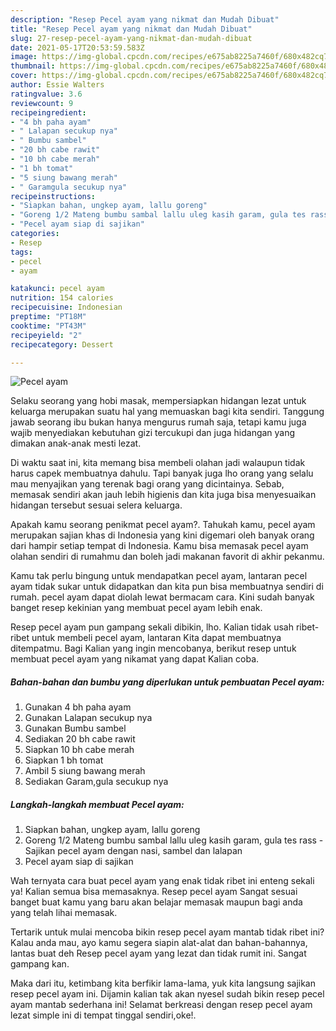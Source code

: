 ```yaml
---
description: "Resep Pecel ayam yang nikmat dan Mudah Dibuat"
title: "Resep Pecel ayam yang nikmat dan Mudah Dibuat"
slug: 27-resep-pecel-ayam-yang-nikmat-dan-mudah-dibuat
date: 2021-05-17T20:53:59.583Z
image: https://img-global.cpcdn.com/recipes/e675ab8225a7460f/680x482cq70/pecel-ayam-foto-resep-utama.jpg
thumbnail: https://img-global.cpcdn.com/recipes/e675ab8225a7460f/680x482cq70/pecel-ayam-foto-resep-utama.jpg
cover: https://img-global.cpcdn.com/recipes/e675ab8225a7460f/680x482cq70/pecel-ayam-foto-resep-utama.jpg
author: Essie Walters
ratingvalue: 3.6
reviewcount: 9
recipeingredient:
- "4 bh paha ayam"
- " Lalapan secukup nya"
- " Bumbu sambel"
- "20 bh cabe rawit"
- "10 bh cabe merah"
- "1 bh tomat"
- "5 siung bawang merah"
- " Garamgula secukup nya"
recipeinstructions:
- "Siapkan bahan, ungkep ayam, lallu goreng"
- "Goreng 1/2 Mateng bumbu sambal lallu uleg kasih garam, gula tes rass  Sajikan pecel ayam dengan nasi, sambel dan lalapan"
- "Pecel ayam siap di sajikan"
categories:
- Resep
tags:
- pecel
- ayam

katakunci: pecel ayam 
nutrition: 154 calories
recipecuisine: Indonesian
preptime: "PT18M"
cooktime: "PT43M"
recipeyield: "2"
recipecategory: Dessert

---
```



![Pecel ayam](https://img-global.cpcdn.com/recipes/e675ab8225a7460f/680x482cq70/pecel-ayam-foto-resep-utama.jpg)

Selaku seorang yang hobi masak, mempersiapkan hidangan lezat untuk keluarga merupakan suatu hal yang memuaskan bagi kita sendiri. Tanggung jawab seorang ibu bukan hanya mengurus rumah saja, tetapi kamu juga wajib menyediakan kebutuhan gizi tercukupi dan juga hidangan yang dimakan anak-anak mesti lezat.

Di waktu  saat ini, kita memang bisa membeli olahan jadi walaupun tidak harus capek membuatnya dahulu. Tapi banyak juga lho orang yang selalu mau menyajikan yang terenak bagi orang yang dicintainya. Sebab, memasak sendiri akan jauh lebih higienis dan kita juga bisa menyesuaikan hidangan tersebut sesuai selera keluarga. 



Apakah kamu seorang penikmat pecel ayam?. Tahukah kamu, pecel ayam merupakan sajian khas di Indonesia yang kini digemari oleh banyak orang dari hampir setiap tempat di Indonesia. Kamu bisa memasak pecel ayam olahan sendiri di rumahmu dan boleh jadi makanan favorit di akhir pekanmu.

Kamu tak perlu bingung untuk mendapatkan pecel ayam, lantaran pecel ayam tidak sukar untuk didapatkan dan kita pun bisa membuatnya sendiri di rumah. pecel ayam dapat diolah lewat bermacam cara. Kini sudah banyak banget resep kekinian yang membuat pecel ayam lebih enak.

Resep pecel ayam pun gampang sekali dibikin, lho. Kalian tidak usah ribet-ribet untuk membeli pecel ayam, lantaran Kita dapat membuatnya ditempatmu. Bagi Kalian yang ingin mencobanya, berikut resep untuk membuat pecel ayam yang nikamat yang dapat Kalian coba.

<!--inarticleads1-->

##### Bahan-bahan dan bumbu yang diperlukan untuk pembuatan Pecel ayam:

1. Gunakan 4 bh paha ayam
1. Gunakan  Lalapan secukup nya
1. Gunakan  Bumbu sambel
1. Sediakan 20 bh cabe rawit
1. Siapkan 10 bh cabe merah
1. Siapkan 1 bh tomat
1. Ambil 5 siung bawang merah
1. Sediakan  Garam,gula secukup nya




<!--inarticleads2-->

##### Langkah-langkah membuat Pecel ayam:

1. Siapkan bahan, ungkep ayam, lallu goreng
1. Goreng 1/2 Mateng bumbu sambal lallu uleg kasih garam, gula tes rass  - Sajikan pecel ayam dengan nasi, sambel dan lalapan
1. Pecel ayam siap di sajikan




Wah ternyata cara buat pecel ayam yang enak tidak ribet ini enteng sekali ya! Kalian semua bisa memasaknya. Resep pecel ayam Sangat sesuai banget buat kamu yang baru akan belajar memasak maupun bagi anda yang telah lihai memasak.

Tertarik untuk mulai mencoba bikin resep pecel ayam mantab tidak ribet ini? Kalau anda mau, ayo kamu segera siapin alat-alat dan bahan-bahannya, lantas buat deh Resep pecel ayam yang lezat dan tidak rumit ini. Sangat gampang kan. 

Maka dari itu, ketimbang kita berfikir lama-lama, yuk kita langsung sajikan resep pecel ayam ini. Dijamin kalian tak akan nyesel sudah bikin resep pecel ayam mantab sederhana ini! Selamat berkreasi dengan resep pecel ayam lezat simple ini di tempat tinggal sendiri,oke!.

